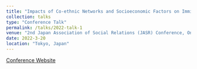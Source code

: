 ```yaml
---
title: "Impacts of Co-ethnic Networks and Socioeconomic Factors on Immigrants’Residence Choice in Tokyo: A Dynamic Spatial Panel Analysis"
collection: talks
type: "Conference Talk"
permalink: /talks/2022-talk-1
venue: "2nd Japan Association of Social Relations (JASR) Conference, Online"
date: 2022-3-20
location: "Tokyo, Japan"
---
```


[Conference Website](https://jipps.org/jasr/activity02_2022.html)
